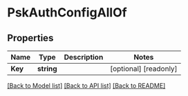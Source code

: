 # PskAuthConfigAllOf

## Properties

Name | Type | Description | Notes
------------ | ------------- | ------------- | -------------
**Key** | **string** |  | [optional] [readonly] 

[[Back to Model list]](../README.md#documentation-for-models) [[Back to API list]](../README.md#documentation-for-api-endpoints) [[Back to README]](../README.md)


